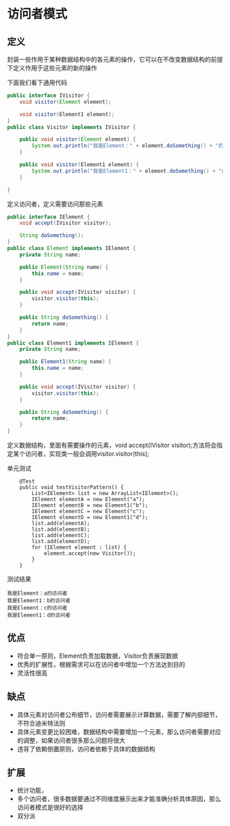 # 访问者模式
## 定义
封装一些作用于某种数据结构中的各元素的操作，它可以在不改变数据结构的前提下定义作用于这些元素的新的操作

下面我们看下通用代码
```java
public interface IVisitor {
    void visitor(Element element);

    void visitor(Element1 element);
}
public class Visitor implements IVisitor {

    public void visitor(Element element) {
        System.out.println("我是Element：" + element.doSomething() + "的访问者");
    }

    public void visitor(Element1 element) {
        System.out.println("我是Element1：" + element.doSomething() + "的访问者");
    }

}
```
定义访问者，定义需要访问那些元素
```java
public interface IElement {
    void accept(IVisitor visitor);

    String doSomething();
}
public class Element implements IElement {
    private String name;

    public Element(String name) {
        this.name = name;
    }

    public void accept(IVisitor visitor) {
        visitor.visitor(this);
    }

    public String doSomething() {
        return name;
    }
}
public class Element1 implements IElement {
    private String name;

    public Element1(String name) {
        this.name = name;
    }

    public void accept(IVisitor visitor) {
        visitor.visitor(this);
    }

    public String doSomething() {
        return name;
    }
}
```
定义数据结构，里面有需要操作的元素，void accept(IVisitor visitor);方法将会指定某个访问者，实现类一般会调用visitor.visitor(this);

单元测试
```
    @Test
    public void testVisitorPattern() {
        List<IElement> list = new ArrayList<IElement>();
        IElement elementA = new Element("a");
        IElement elementB = new Element1("b");
        IElement elementC = new Element("c");
        IElement elementD = new Element1("d");
        list.add(elementA);
        list.add(elementB);
        list.add(elementC);
        list.add(elementD);
        for (IElement element : list) {
            element.accept(new Visitor());
        }
    }
```
测试结果
```
我是Element：a的访问者
我是Element1：b的访问者
我是Element：c的访问者
我是Element1：d的访问者
```
## 优点
* 符合单一原则，Element负责加载数据，Visitor负责展现数据
* 优秀的扩展性，根据需求可以在访问者中增加一个方法达到目的
* 灵活性很高
## 缺点
* 具体元素对访问者公布细节，访问者需要展示计算数据，需要了解内部细节，不符合迪米特法则
* 具体元素变更比较困难，数据结构中需要增加一个元素，那么访问者需要对应的调整，如果访问者很多那么问题将很大
* 违背了依赖倒置原则，访问者依赖于具体的数据结构
## 扩展
* 统计功能，
* 多个访问者，很多数据要通过不同维度展示出来才能准确分析具体原因，那么访问者模式是很好的选择
* 双分派

